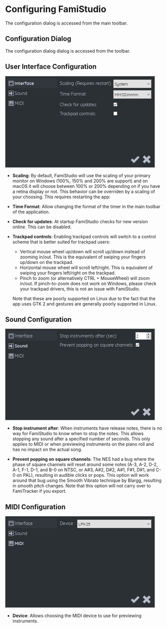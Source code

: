 # Configuring FamiStudio

The configuration dialog is accessed from the main toolbar.

## Configuration Dialog

The configuration dialog dialog is accessed from the toolbar.

## User Interface Configuration

![](images/ConfigUI.png#center)

* **Scaling**: By default, FamiStudio will use the scaling of your primary monitor on Windows (100%, 150% and 200% are support) and on macOS it will choose between 100% or 200% depending on if you have a retina display or not. This behavior can be overriden by a scaling of your choosing. This requires restarting the app:

* **Time Format**: Allow changing the format of the timer in the main toolbar of the application. 

* **Check for updates**: At startup FamiStudio checks for new version online. This can be disabled.

* **Trackpad controls**: Enabling trackpad controls will switch to a control scheme that is better suited for trackpad users:

    * Vertical mouse wheel up/down will scroll up/down instead of zooming in/out. This is the equivalent of swiping your fingers up/down on the trackpad.
    * Horizontal mouse wheel will scroll left/right. This is equivalent of swiping your fingers left/right on the trackpad.
    * Pinch to zoom (or alternatively CTRL + MouseWheel) will zoom in/out. If pinch-to-zoom does not work on Windows, please check your trackpad drivers, this is not an issue with FamiStudio.

    Note that these are poorly supported on Linux due to the fact that the app uses GTK 2 and gestures are generally poorly supported in Linux.

## Sound Configuration

![](images/ConfigSound.png#center)

* **Stop instrument after**: When instruments have release notes, there is no way for FamiStudio to know when to stop the notes. This allows stopping any sound after a specified number of seconds. This only applies to MIDI or when previewing instruments on the piano roll and has no impact on the actual song.

* **Prevent popping on square channels**: The NES had a bug where the phase of square channels will reset around some notes (A-3, A-2, D-2, A-1, F-1, D-1, and B-0 on NTSC, or A#3, A#2, D#2, A#1, F#1, D#1, and C-0 on PAL), resulting in audible clicks or pops. This option will work around that bug using the Smooth Vibrato technique by Blargg, resulting in smooth pitch changes. Note that this option will not carry over to FamiTracker if you export.

## MIDI Configuration

![](images/ConfigMIDI.png#center)

* **Device**: Allows choosing the MIDI device to use for previewing instruments.
